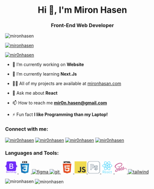 <h1 align="center">Hi 👋, I'm Miron Hasen</h1>
<h3 align="center">Front-End Web Developer</h3>

<p align="left"> <img src="https://komarev.com/ghpvc/?username=mironhasen&label=Profile%20views&color=0e75b6&style=flat" alt="mironhasen" /> </p>

<p align="left"> <a href="https://github.com/ryo-ma/github-profile-trophy"><img src="https://github-profile-trophy.vercel.app/?username=mironhasen" alt="mironhasen" /></a> </p>

<p align="left"> <a href="https://twitter.com/mir0nhasen" target="blank"><img src="https://img.shields.io/twitter/follow/mir0nhasen?logo=twitter&style=for-the-badge" alt="mir0nhasen" /></a> </p>

- 🔭 I’m currently working on **Website**

- 🌱 I’m currently learning **Next.Js**

- 👨‍💻 All of my projects are available at [mironhasan.com](mironhasan.com)

- 💬 Ask me about **React**

- 📫 How to reach me **mir0n.hasen@gmail.com**

- ⚡ Fun fact **I like Programming than my Laptop!**

<h3 align="left">Connect with me:</h3>
<p align="left">
<a href="https://twitter.com/mir0nhasen" target="blank"><img align="center" src="https://raw.githubusercontent.com/rahuldkjain/github-profile-readme-generator/master/src/images/icons/Social/twitter.svg" alt="mir0nhasen" height="30" width="40" /></a>
<a href="https://fb.com/mir0nhasen" target="blank"><img align="center" src="https://raw.githubusercontent.com/rahuldkjain/github-profile-readme-generator/master/src/images/icons/Social/facebook.svg" alt="mir0nhasen" height="30" width="40" /></a>
<a href="https://instagram.com/mir0nhasen" target="blank"><img align="center" src="https://raw.githubusercontent.com/rahuldkjain/github-profile-readme-generator/master/src/images/icons/Social/instagram.svg" alt="mir0nhasen" height="30" width="40" /></a>
<a href="https://www.youtube.com/c/mir0nhasen" target="blank"><img align="center" src="https://raw.githubusercontent.com/rahuldkjain/github-profile-readme-generator/master/src/images/icons/Social/youtube.svg" alt="mir0nhasen" height="30" width="40" /></a>
</p>

<h3 align="left">Languages and Tools:</h3>
<p align="left"> <a href="https://getbootstrap.com" target="_blank" rel="noreferrer"> <img src="https://raw.githubusercontent.com/devicons/devicon/master/icons/bootstrap/bootstrap-plain-wordmark.svg" alt="bootstrap" width="40" height="40"/> </a> <a href="https://www.w3schools.com/css/" target="_blank" rel="noreferrer"> <img src="https://raw.githubusercontent.com/devicons/devicon/master/icons/css3/css3-original-wordmark.svg" alt="css3" width="40" height="40"/> </a> <a href="https://www.figma.com/" target="_blank" rel="noreferrer"> <img src="https://www.vectorlogo.zone/logos/figma/figma-icon.svg" alt="figma" width="40" height="40"/> </a> <a href="https://git-scm.com/" target="_blank" rel="noreferrer"> <img src="https://www.vectorlogo.zone/logos/git-scm/git-scm-icon.svg" alt="git" width="40" height="40"/> </a> <a href="https://www.w3.org/html/" target="_blank" rel="noreferrer"> <img src="https://raw.githubusercontent.com/devicons/devicon/master/icons/html5/html5-original-wordmark.svg" alt="html5" width="40" height="40"/> </a> <a href="https://developer.mozilla.org/en-US/docs/Web/JavaScript" target="_blank" rel="noreferrer"> <img src="https://raw.githubusercontent.com/devicons/devicon/master/icons/javascript/javascript-original.svg" alt="javascript" width="40" height="40"/> </a> <a href="https://www.photoshop.com/en" target="_blank" rel="noreferrer"> <img src="https://raw.githubusercontent.com/devicons/devicon/master/icons/photoshop/photoshop-line.svg" alt="photoshop" width="40" height="40"/> </a> <a href="https://reactjs.org/" target="_blank" rel="noreferrer"> <img src="https://raw.githubusercontent.com/devicons/devicon/master/icons/react/react-original-wordmark.svg" alt="react" width="40" height="40"/> </a> <a href="https://sass-lang.com" target="_blank" rel="noreferrer"> <img src="https://raw.githubusercontent.com/devicons/devicon/master/icons/sass/sass-original.svg" alt="sass" width="40" height="40"/> </a> <a href="https://tailwindcss.com/" target="_blank" rel="noreferrer"> <img src="https://www.vectorlogo.zone/logos/tailwindcss/tailwindcss-icon.svg" alt="tailwind" width="40" height="40"/> </a> </p>

<p><img align="left" src="https://github-readme-stats.vercel.app/api/top-langs?username=mironhasen&show_icons=true&locale=en&layout=compact" alt="mironhasen" /></p>

<p>&nbsp;<img align="center" src="https://github-readme-stats.vercel.app/api?username=mironhasen&show_icons=true&locale=en" alt="mironhasen" /></p>
